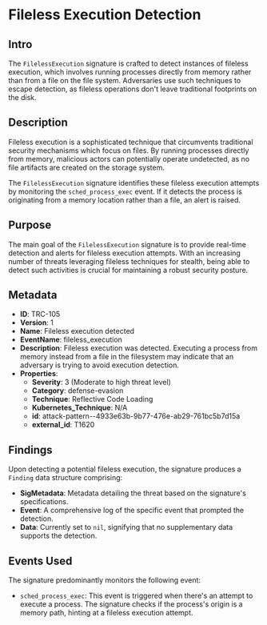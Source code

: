 
# Fileless Execution Detection

## Intro

The `FilelessExecution` signature is crafted to detect instances of fileless
execution, which involves running processes directly from memory rather than
from a file on the file system. Adversaries use such techniques to escape
detection, as fileless operations don't leave traditional footprints on the
disk.

## Description

Fileless execution is a sophisticated technique that circumvents traditional
security mechanisms which focus on files. By running processes directly from
memory, malicious actors can potentially operate undetected, as no file
artifacts are created on the storage system.

The `FilelessExecution` signature identifies these fileless execution attempts
by monitoring the `sched_process_exec` event. If it detects the process is
originating from a memory location rather than a file, an alert is raised.

## Purpose

The main goal of the `FilelessExecution` signature is to provide real-time
detection and alerts for fileless execution attempts. With an increasing number
of threats leveraging fileless techniques for stealth, being able to detect such
activities is crucial for maintaining a robust security posture.

## Metadata

- **ID**: TRC-105
- **Version**: 1
- **Name**: Fileless execution detected
- **EventName**: fileless_execution
- **Description**: Fileless execution was detected. Executing a process from memory instead from a file in the filesystem may indicate that an adversary is trying to avoid execution detection.
- **Properties**:
  - **Severity**: 3 (Moderate to high threat level)
  - **Category**: defense-evasion
  - **Technique**: Reflective Code Loading
  - **Kubernetes_Technique**: N/A
  - **id**: attack-pattern--4933e63b-9b77-476e-ab29-761bc5b7d15a
  - **external_id**: T1620

## Findings

Upon detecting a potential fileless execution, the signature produces a
`Finding` data structure comprising:

- **SigMetadata**: Metadata detailing the threat based on the signature's specifications.
- **Event**: A comprehensive log of the specific event that prompted the detection.
- **Data**: Currently set to `nil`, signifying that no supplementary data supports the detection.

## Events Used

The signature predominantly monitors the following event:

- `sched_process_exec`: This event is triggered when there's an attempt to
execute a process. The signature checks if the process's origin is a memory
path, hinting at a fileless execution attempt.
